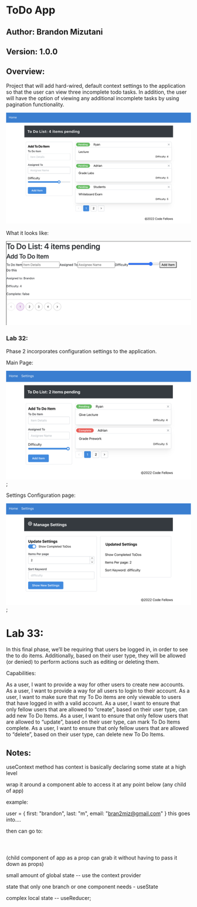 # ToDo App

## Author: Brandon Mizutani

## Version: 1.0.0

## Overview: 

Project that will add hard-wired, default context settings to the application so that the user can view three incomplete todo tasks. In addition, the user will have the option of viewing any additional incomplete tasks by using pagination functionality.

![lab 31](./todo.png)

What it looks like:

![lab 31 expected](./screen-shot1.png)

### Lab 32:

Phase 2 incorporates configuration settings to the application.

Main Page: 

![lab 32](./todo-1.png);

Settings Configuration page:

![lab 32](./settings.png);


# Lab 33: 

In this final phase, we’ll be requiring that users be logged in, in order to see the to do items. Additionally, based on their user type, they will be allowed (or denied) to perform actions such as editing or deleting them.

Capabilities: 

As a user, I want to provide a way for other users to create new accounts.
As a user, I want to provide a way for all users to login to their account.
As a user, I want to make sure that my To Do items are only viewable to users that have logged in with a valid account.
As a user, I want to ensure that only fellow users that are allowed to “create”, based on their user type, can add new To Do Items.
As a user, I want to ensure that only fellow users that are allowed to “update”, based on their user type, can mark To Do Items complete.
As a user, I want to ensure that only fellow users that are allowed to “delete”, based on their user type, can delete new To Do Items.

## Notes: 

useContext method has context is basically declaring some state at a high level

wrap it around a component 
able to access it at any point below (any child of app)

example:

user = {
    first: "brandon",
    last: "m",
    email: "bran2miz@gmail.com"
}
this goes into....

<app> </app>

then can go to:

<header></header> (child component of app as a prop can grab it without having to pass it down as props)

small amount of global state -- use the context provider

state that only one branch or one component needs - useState

complex local state -- useReducer;